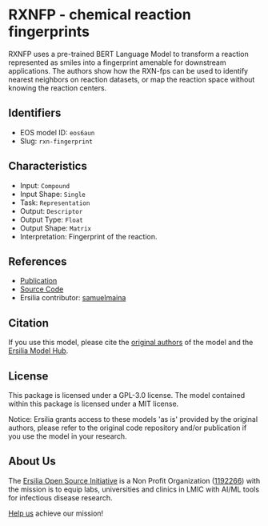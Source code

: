 # RXNFP - chemical reaction fingerprints

RXNFP uses a pre-trained BERT Language Model to transform a reaction represented as smiles into a fingerprint amenable for downstream applications. The authors show how the RXN-fps can be used to identify nearest neighbors on reaction datasets, or map the reaction space without knowing the reaction centers.

## Identifiers

* EOS model ID: `eos6aun`
* Slug: `rxn-fingerprint`

## Characteristics

* Input: `Compound`
* Input Shape: `Single`
* Task: `Representation`
* Output: `Descriptor`
* Output Type: `Float`
* Output Shape: `Matrix`
* Interpretation: Fingerprint of the reaction.

## References

* [Publication](https://www.nature.com/articles/s42256-020-00284-w)
* [Source Code](https://github.com/rxn4chemistry/rxnfp/tree/master/)
* Ersilia contributor: [samuelmaina](https://github.com/samuelmaina)

## Citation

If you use this model, please cite the [original authors](https://www.nature.com/articles/s42256-020-00284-w) of the model and the [Ersilia Model Hub](https://github.com/ersilia-os/ersilia/blob/master/CITATION.cff).

## License

This package is licensed under a GPL-3.0 license. The model contained within this package is licensed under a MIT license.

Notice: Ersilia grants access to these models 'as is' provided by the original authors, please refer to the original code repository and/or publication if you use the model in your research.

## About Us

The [Ersilia Open Source Initiative](https://ersilia.io) is a Non Profit Organization ([1192266](https://register-of-charities.charitycommission.gov.uk/charity-search/-/charity-details/5170657/full-print)) with the mission is to equip labs, universities and clinics in LMIC with AI/ML tools for infectious disease research.

[Help us](https://www.ersilia.io/donate) achieve our mission!